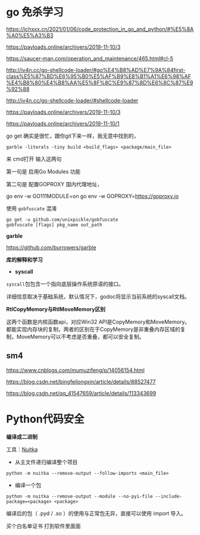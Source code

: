 # go 免杀学习


https://ichxxx.cn/2021/01/06/code_protection_in_go_and_python/#%E5%8A%A0%E5%A3%B3

https://payloads.online/archivers/2019-11-10/3

https://saucer-man.com/operation_and_maintenance/465.html#cl-5

http://iv4n.cc/go-shellcode-loader/#go%E4%B8%AD%E7%9A%84first-class%E5%87%BD%E6%95%B0%E5%AF%B9%E8%B1%A1%E6%98%AF%E4%B8%80%E4%B8%AA%E5%8F%8C%E9%87%8D%E6%8C%87%E9%92%88

http://iv4n.cc/go-shellcode-loader/#shellcode-loader

https://payloads.online/archivers/2019-11-10/3

https://payloads.online/archivers/2019-11-10/1

go get 确实是很忙，跟你git下来一样，我无意中找到的，

```
garble -literals -tiny build <build_flags> <package/main_file>
```


来 cmd打开  输入这两句



第一句是 启用Go Modules 功能

第二句是 配置GOPROXY 国内代理地址，

go env -w GO111MODULE=on
go env -w GOPROXY=https://goproxy.io

使用 `gobfuscate` 混淆

```
go get -u github.com/unixpickle/gobfuscate
gobfuscate [flags] pkg_name out_path
```

**garble**


https://github.com/burrowers/garble


**库的解释和学习**

- **syscall**

`syscall`包包含一个指向底层操作系统原语的接口。

详细信息取决于基础系统，默认情况下，godoc将显示当前系统的syscall文档。

**RtlCopyMemory与RtlMoveMemory区别**

这两个函数是内核函数api，对应Win32 API是CopyMemory和MoveMemory。都能实现内存块的复制，两者的区别在于CopyMemory是非重叠内存区域的复制，MoveMemory可以不考虑是否重叠，都可以安全复制。




## sm4

https://www.cnblogs.com/mumuzifeng/p/14056154.html

https://blog.csdn.net/bingfeilongxin/article/details/88527477

https://blog.csdn.net/qq_41547659/article/details/113343699



# Python代码安全

**编译成二进制**

工具：[Nuitka](https://github.com/Nuitka/Nuitka)

- 从主文件递归编译整个项目

```
python -m nuitka --remove-output --follow-imports <main_file>
```

- 编译一个包

```
python -m nuitka --remove-output --module --no-pyi-file --include-package=<package> <package>
```

编译后的包（ .pyd / .so ）的使用与正常包无异，直接可以使用 import 导入。


买个白名单证书 打到软件里面面













